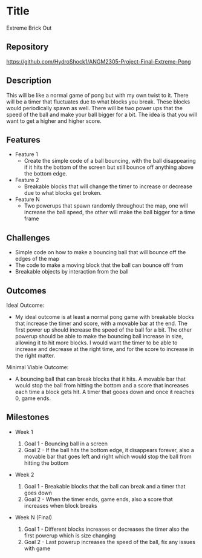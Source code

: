 # Title
Extreme Brick Out

## Repository
https://github.com/HydroShock1/ANGM2305-Project-Final-Extreme-Pong

## Description
This will be like a normal game of pong but with my own twist to it. There will be a timer that fluctuates due to what blocks you break. These blocks would periodically spawn as well.
There will be two power ups that the speed of the ball and make your ball bigger for a bit.
The idea is that you will want to get a higher and higher score.

## Features
- Feature 1
	- Create the simple code of a ball bouncing, with the ball disappearing if it hits the bottom of the screen but still bounce off anything above the bottom edge.
- Feature 2
	- Breakable blocks that will change the timer to increase or decrease due to what blocks get broken.
- Feature N 
	- Two powerups that spawn randomly throughout the map, one will increase the ball speed, the other will make the ball bigger for a time frame

## Challenges
- Simple code on how to make a bouncing ball that will bounce off the edges of the map
- The code to make a moving block that the ball can bounce off from
- Breakable objects by interaction from the ball

## Outcomes
Ideal Outcome:
- My ideal outcome is at least a normal pong game with breakable blocks that increase the timer and score, with a movable bar at the end. The first power up should increase the speed of the ball for a bit.
The other powerup should be able to make the bouncing ball increase in size, allowing it to hit more blocks.
I would want the timer to be able to increase and decrease at the right time, and for the score to increase in the right matter. 

Minimal Viable Outcome:
- A bouncing ball that can break blocks that it hits. A movable bar that would stop the ball from hitting the bottom and a score that increases each time a block gets hit. A timer that gooes down and once it reaches 0, game ends. 

## Milestones

- Week 1
  1. Goal 1 - Bouncing ball in a screen
  2. Goal 2 - If the ball hits the bottom edge, it disappears forever, also a movable bar that goes left and right which would stop the ball from hitting the bottom

- Week 2
  1. Goal 1 - Breakable blocks that the ball can break and a timer that goes down
  2. Goal 2 - When the timer ends, game ends, also a score that increases when block breaks

- Week N (Final)
  1. Goal 1 - Different blocks increases or decreases the timer also the first powerup which is size changing
  2. Goal 2 - Last powerup increases the speed of the ball, fix any issues with game

